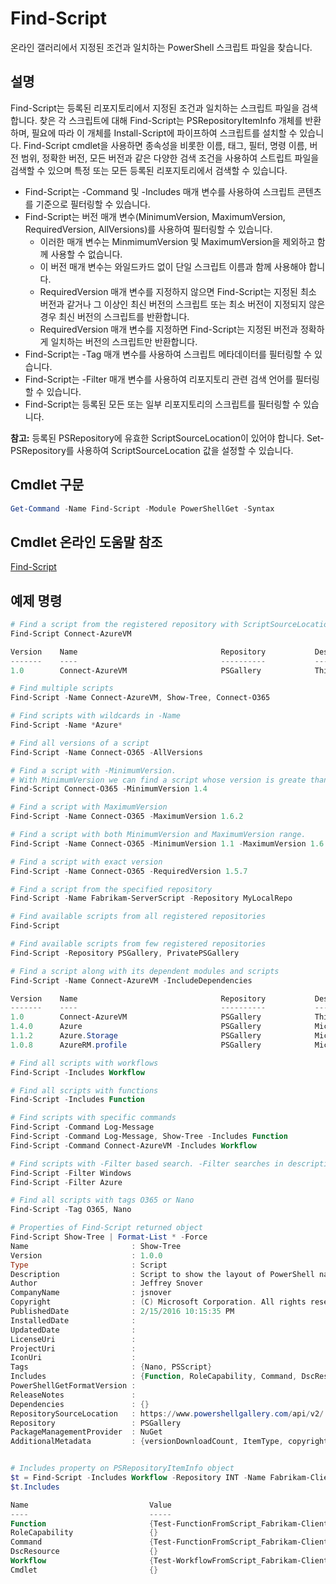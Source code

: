 # Find-Script

온라인 갤러리에서 지정된 조건과 일치하는 PowerShell 스크립트 파일을 찾습니다.

## 설명

Find-Script는 등록된 리포지토리에서 지정된 조건과 일치하는 스크립트 파일을 검색합니다.
찾은 각 스크립트에 대해 Find-Script는 PSRepositoryItemInfo 개체를 반환하며, 필요에 따라 이 개체를 Install-Script에 파이프하여 스크립트를 설치할 수 있습니다.
Find-Script cmdlet을 사용하면 종속성을 비롯한 이름, 태그, 필터, 명령 이름, 버전 범위, 정확한 버전, 모든 버전과 같은 다양한 검색 조건을 사용하여 스트립트 파일을 검색할 수 있으며 특정 또는 모든 등록된 리포지토리에서 검색할 수 있습니다.

- Find-Script는 -Command 및 -Includes 매개 변수를 사용하여 스크립트 콘텐츠를 기준으로 필터링할 수 있습니다.
- Find-Script는 버전 매개 변수(MinimumVersion, MaximumVersion, RequiredVersion, AllVersions)를 사용하여 필터링할 수 있습니다.
  - 이러한 매개 변수는 MinmimumVersion 및 MaximumVersion을 제외하고 함께 사용할 수 없습니다.
  - 이 버전 매개 변수는 와일드카드 없이 단일 스크립트 이름과 함께 사용해야 합니다.
  - RequiredVersion 매개 변수를 지정하지 않으면 Find-Script는 지정된 최소 버전과 같거나 그 이상인 최신 버전의 스크립트 또는 최소 버전이 지정되지 않은 경우 최신 버전의 스크립트를 반환합니다. 
  - RequiredVersion 매개 변수를 지정하면 Find-Script는 지정된 버전과 정확하게 일치하는 버전의 스크립트만 반환합니다.
- Find-Script는 -Tag 매개 변수를 사용하여 스크립트 메타데이터를 필터링할 수 있습니다.
- Find-Script는 -Filter 매개 변수를 사용하여 리포지토리 관련 검색 언어를 필터링할 수 있습니다.
- Find-Script는 등록된 모든 또는 일부 리포지토리의 스크립트를 필터링할 수 있습니다.

**참고:** 등록된 PSRepository에 유효한 ScriptSourceLocation이 있어야 합니다. Set-PSRepository를 사용하여 ScriptSourceLocation 값을 설정할 수 있습니다.

## Cmdlet 구문

```powershell
Get-Command -Name Find-Script -Module PowerShellGet -Syntax
```

## Cmdlet 온라인 도움말 참조

[Find-Script](http://go.microsoft.com/fwlink/?LinkId=619785)

## 예제 명령

```powershell
# Find a script from the registered repository with ScriptSourceLocation
Find-Script Connect-AzureVM

Version    Name                                Repository           Description
-------    ----                                ----------           -----------
1.0        Connect-AzureVM                     PSGallery            This runbook sets up a connection to an Azure vi...

# Find multiple scripts
Find-Script -Name Connect-AzureVM, Show-Tree, Connect-O365

# Find scripts with wildcards in -Name
Find-Script -Name *Azure*

# Find all versions of a script
Find-Script -Name Connect-O365 -AllVersions

# Find a script with -MinimumVersion. 
# With MinimumVersion we can find a script whose version is greate than or equal to the specified MinimumVersion value.
Find-Script Connect-O365 -MinimumVersion 1.4

# Find a script with MaximumVersion
Find-Script -Name Connect-O365 -MaximumVersion 1.6.2

# Find a script with both MinimumVersion and MaximumVersion range.
Find-Script -Name Connect-O365 -MinimumVersion 1.1 -MaximumVersion 1.6.2

# Find a script with exact version
Find-Script -Name Connect-O365 -RequiredVersion 1.5.7

# Find a script from the specified repository
Find-Script -Name Fabrikam-ServerScript -Repository MyLocalRepo

# Find available scripts from all registered repositories
Find-Script

# Find available scripts from few registered repositories
Find-Script -Repository PSGallery, PrivatePSGallery

# Find a script along with its dependent modules and scripts
Find-Script -Name Connect-AzureVM -IncludeDependencies

Version    Name                                Repository           Description
-------    ----                                ----------           -----------
1.0        Connect-AzureVM                     PSGallery            This runbook sets up a connection to an Azure vi...
1.4.0      Azure                               PSGallery            Microsoft Azure PowerShell - Service Management
1.1.2      Azure.Storage                       PSGallery            Microsoft Azure PowerShell - Storage service cmd...
1.0.8      AzureRM.profile                     PSGallery            Microsoft Azure PowerShell - Profile credential ...

# Find all scripts with workflows
Find-Script -Includes Workflow

# Find all scripts with functions
Find-Script -Includes Function

# Find scripts with specific commands
Find-Script -Command Log-Message
Find-Script -Command Log-Message, Show-Tree -Includes Function
Find-Script -Command Connect-AzureVM -Includes Workflow

# Find scripts with -Filter based search. -Filter searches in description and names
Find-Script -Filter Windows
Find-Script -Filter Azure

# Find all scripts with tags O365 or Nano
Find-Script -Tag O365, Nano

# Properties of Find-Script returned object
Find-Script Show-Tree | Format-List * -Force
Name                       : Show-Tree
Version                    : 1.0.0
Type                       : Script
Description                : Script to show the layout of PowerShell namespaces (Trees) using ASCII
Author                     : Jeffrey Snover
CompanyName                : jsnover
Copyright                  : (C) Microsoft Corporation. All rights reserved.
PublishedDate              : 2/15/2016 10:15:35 PM
InstalledDate              :
UpdatedDate                :
LicenseUri                 :
ProjectUri                 :
IconUri                    :
Tags                       : {Nano, PSScript}
Includes                   : {Function, RoleCapability, Command, DscResource...}
PowerShellGetFormatVersion :
ReleaseNotes               :
Dependencies               : {}
RepositorySourceLocation   : https://www.powershellgallery.com/api/v2/
Repository                 : PSGallery
PackageManagementProvider  : NuGet
AdditionalMetadata         : {versionDownloadCount, ItemType, copyright, PackageManagementProvider...}


# Includes property on PSRepositoryItemInfo object
$t = Find-Script -Includes Workflow -Repository INT -Name Fabrikam-ClientScript
$t.Includes

Name                           Value
----                           -----
Function                       {Test-FunctionFromScript_Fabrikam-ClientScript}
RoleCapability                 {}
Command                        {Test-FunctionFromScript_Fabrikam-ClientScript, Test-WorkflowFromScript_Fabrikam-Clie...
DscResource                    {}
Workflow                       {Test-WorkflowFromScript_Fabrikam-ClientScript}
Cmdlet                         {}


```


<!--HONumber=Aug16_HO3-->


